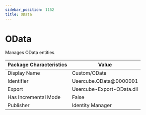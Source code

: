 ```yaml
---
sidebar_position: 1152
title: OData
---
```


# OData

Manages OData entities.

| Package Characteristics | Value |
| --- | --- |
| Display Name | Custom/OData |
| Identifier | Usercube.OData@0000001 |
| Export | Usercube-Export-OData.dll |
| Has Incremental Mode | False |
| Publisher | Identity Manager |